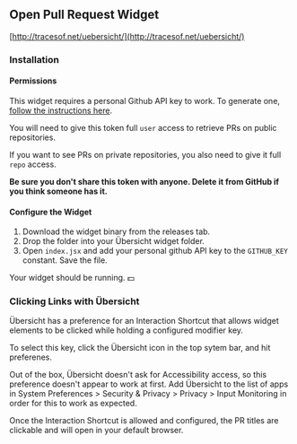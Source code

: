 ## Open Pull Request Widget

[http://tracesof.net/uebersicht/](http://tracesof.net/uebersicht/)


### Installation
#### Permissions
This widget requires a personal Github API key to work. To generate one, [follow the instructions here](https://help.github.com/en/github/authenticating-to-github/creating-a-personal-access-token-for-the-command-line).

You will need to give this token full `user` access to retrieve PRs on public repositories.

If you want to see PRs on private repositories, you also need to give it full `repo` access.

**Be sure you don't share this token with anyone. Delete it from GitHub if you think someone has it.**

#### Configure the Widget
1. Download the widget binary from the releases tab.
2. Drop the folder into your Übersicht widget folder.
3. Open `index.jsx` and add your personal github API key to the `GITHUB_KEY` constant. Save the file.

Your widget should be running. 💵


### Clicking Links with Übersicht
Übersicht has a preference for an Interaction Shortcut that allows widget elements to be clicked while holding a configured modifier key. 

To select this key, click the Übersicht icon in the top sytem bar, and hit preferenes. 

Out of the box, Übersicht doesn't ask for Accessibility access, so this preference doesn't appear to work at first. Add Übersicht to the list of apps in System Preferences > Security & Privacy > Privacy > Input Monitoring in order for this to work as expected.

Once the Interaction Shortcut is allowed and configured, the PR titles are clickable and will open in your default browser.
